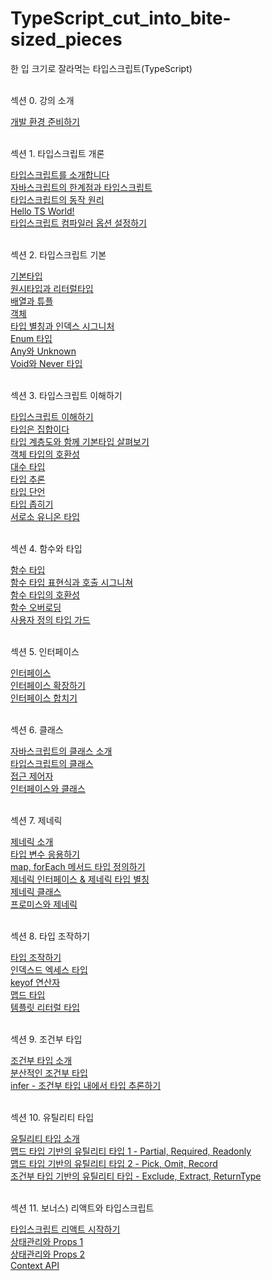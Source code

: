 # TypeScript_cut_into_bite-sized_pieces
한 입 크기로 잘라먹는 타입스크립트(TypeScript)
<br/><br/>

<p>섹션 0. 강의 소개<p/>
    <a href="https://stbhg5.tistory.com/371">개발 환경 준비하기</a><br/>
    <br/>

<p>섹션 1. 타입스크립트 개론<p/>
    <a href="https://stbhg5.tistory.com/372?category=1097664">타입스크립트를 소개합니다</a><br/>
    <a href="https://stbhg5.tistory.com/373">자바스크립트의 한계점과 타입스크립트</a><br/>
    <a href="https://stbhg5.tistory.com/374">타입스크립트의 동작 원리</a><br/>
    <a href="https://stbhg5.tistory.com/375">Hello TS World!</a><br/>
    <a href="https://stbhg5.tistory.com/376">타입스크립트 컴파일러 옵션 설정하기</a><br/>
    <br/>

<p>섹션 2. 타입스크립트 기본<p/>
    <a href="https://stbhg5.tistory.com/377">기본타입</a><br/>
    <a href="https://stbhg5.tistory.com/378">원시타입과 리터럴타입</a><br/>
    <a href="https://stbhg5.tistory.com/379">배열과 튜플</a><br/>
    <a href="https://stbhg5.tistory.com/380">객체</a><br/>
    <a href="https://stbhg5.tistory.com/381">타입 별칭과 인덱스 시그니처</a><br/>
    <a href="https://stbhg5.tistory.com/382">Enum 타입</a><br/>
    <a href="https://stbhg5.tistory.com/383">Any와 Unknown</a><br/>
    <a href="https://stbhg5.tistory.com/384">Void와 Never 타입</a><br/>
    <br/>

<p>섹션 3. 타입스크립트 이해하기<p/>
    <a href="https://stbhg5.tistory.com/385">타입스크립트 이해하기</a><br/>
    <a href="https://stbhg5.tistory.com/386">타입은 집합이다</a><br/>
    <a href="https://stbhg5.tistory.com/387">타입 계층도와 함께 기본타입 살펴보기</a><br/>
    <a href="https://stbhg5.tistory.com/388">객체 타입의 호환성</a><br/>
    <a href="https://stbhg5.tistory.com/389">대수 타입</a><br/>
    <a href="https://stbhg5.tistory.com/390">타입 추론</a><br/>
    <a href="https://stbhg5.tistory.com/391">타입 단언</a><br/>
    <a href="https://stbhg5.tistory.com/392">타입 좁히기</a><br/>
    <a href="https://stbhg5.tistory.com/393">서로소 유니온 타입</a><br/>
    <br/>

<p>섹션 4. 함수와 타입<p/>
    <a href="https://stbhg5.tistory.com/394">함수 타입</a><br/>
    <a href="https://stbhg5.tistory.com/395">함수 타입 표현식과 호출 시그니쳐</a><br/>
    <a href="https://stbhg5.tistory.com/396">함수 타입의 호환성</a><br/>
    <a href="https://stbhg5.tistory.com/397">함수 오버로딩</a><br/>
    <a href="https://stbhg5.tistory.com/398">사용자 정의 타입 가드</a><br/>
    <br/>

<p>섹션 5. 인터페이스<p/>
    <a href="https://stbhg5.tistory.com/399">인터페이스</a><br/>
    <a href="https://stbhg5.tistory.com/400">인터페이스 확장하기</a><br/>
    <a href="https://stbhg5.tistory.com/401">인터페이스 합치기</a><br/>
    <br/>

<p>섹션 6. 클래스<p/>
    <a href="https://stbhg5.tistory.com/402">자바스크립트의 클래스 소개</a><br/>
    <a href="https://stbhg5.tistory.com/403">타입스크립트의 클래스</a><br/>
    <a href="https://stbhg5.tistory.com/404">접근 제어자</a><br/>
    <a href="https://stbhg5.tistory.com/405">인터페이스와 클래스</a><br/>
    <br/>

<p>섹션 7. 제네릭<p/>
    <a href="https://stbhg5.tistory.com/406">제네릭 소개</a><br/>
    <a href="https://stbhg5.tistory.com/407">타입 변수 응용하기</a><br/>
    <a href="https://stbhg5.tistory.com/408">map, forEach 메서드 타입 정의하기</a><br/>
    <a href="https://stbhg5.tistory.com/409">제네릭 인터페이스 & 제네릭 타입 별칭</a><br/>
    <a href="https://stbhg5.tistory.com/410">제네릭 클래스</a><br/>
    <a href="https://stbhg5.tistory.com/411">프로미스와 제네릭</a><br/>
    <br/>

<p>섹션 8. 타입 조작하기<p/>
    <a href="https://stbhg5.tistory.com/412">타입 조작하기</a><br/>
    <a href="https://stbhg5.tistory.com/413">인덱스드 엑세스 타입</a><br/>
    <a href="https://stbhg5.tistory.com/414">keyof 연산자</a><br/>
    <a href="https://stbhg5.tistory.com/415">맵드 타입</a><br/>
    <a href="https://stbhg5.tistory.com/416">템플릿 리터럴 타입</a><br/>
    <br/>

<p>섹션 9. 조건부 타입<p/>
    <a href="https://stbhg5.tistory.com/417">조건부 타입 소개</a><br/>
    <a href="https://stbhg5.tistory.com/418">분산적인 조건부 타입</a><br/>
    <a href="https://stbhg5.tistory.com/419">infer - 조건부 타입 내에서 타입 추론하기</a><br/>
    <br/>

<p>섹션 10. 유틸리티 타입<p/>
    <a href="https://stbhg5.tistory.com/420">유틸리티 타입 소개</a><br/>
    <a href="https://stbhg5.tistory.com/421">맵드 타입 기반의 유틸리티 타입 1 - Partial, Required, Readonly</a><br/>
    <a href="https://stbhg5.tistory.com/422">맵드 타입 기반의 유틸리티 타입 2 - Pick, Omit, Record</a><br/>
    <a href="https://stbhg5.tistory.com/423">조건부 타입 기반의 유틸리티 타입 - Exclude, Extract, ReturnType</a><br/>
    <br/>

<p>섹션 11. 보너스) 리액트와 타입스크립트<p/>
    <a href="https://stbhg5.tistory.com/424">타입스크립트 리액트 시작하기</a><br/>
    <a href="https://stbhg5.tistory.com/425">상태관리와 Props 1</a><br/>
    <a href="https://stbhg5.tistory.com/426">상태관리와 Props 2</a><br/>
    <a href="https://stbhg5.tistory.com/427">Context API</a><br/>
    <br/>

